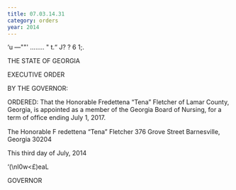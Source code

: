 ```yaml
---
title: 07.03.14.31
category: orders
year: 2014
---
```

 

‘u —""' ........  "
t.“ J? ? 6 1;.

THE STATE OF GEORGIA

EXECUTIVE ORDER

BY THE GOVERNOR:

ORDERED: That the Honorable Fredettena “Tena” Fletcher of Lamar County,
Georgia, is appointed as a member of the Georgia Board of
Nursing, for a term of ofﬁce ending July 1, 2017.

The Honorable F redettena “Tena” Fletcher
376 Grove Street
Barnesville, Georgia 30204

This third day of July, 2014

‘(\nI0w\<£)eaL

GOVERNOR

